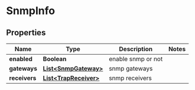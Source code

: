 # SnmpInfo

## Properties
Name | Type | Description | Notes
------------ | ------------- | ------------- | -------------
**enabled** | **Boolean** | enable snmp or not | 
**gateways** | [**List&lt;SnmpGateway&gt;**](SnmpGateway.md) | snmp gateways | 
**receivers** | [**List&lt;TrapReceiver&gt;**](TrapReceiver.md) | snmp receivers | 
